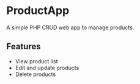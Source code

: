  # ProductApp

A simple PHP CRUD web app to manage products.

## Features
- View product list
- Edit and update products
- Delete products


